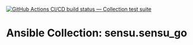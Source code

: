 [![GitHub Actions CI/CD build status — Collection test suite](https://github.com/ansible-collection-migration/sensu.sensu_go/workflows/Collection%20test%20suite/badge.svg?branch=master)](https://github.com/ansible-collection-migration/sensu.sensu_go/actions?query=workflow%3A%22Collection%20test%20suite%22)

Ansible Collection: sensu.sensu_go
=================================================